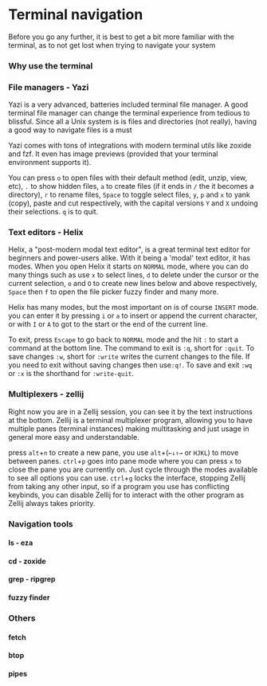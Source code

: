 
# Terminal navigation

Before you go any further, it is best to get a bit more familiar with the terminal, as to not get lost when trying to navigate your system

### Why use the terminal



### File managers - Yazi

Yazi is a very advanced, batteries included terminal file manager. A good terminal file manager can change the terminal experience from tedious to blissful. Since all a Unix system is is files and directories (not really), having a good way to navigate files is a must

Yazi comes with tons of integrations with modern terminal utils like zoxide and fzf. It even has image previews (provided that your terminal environment supports it).

You can press `o` to open files with their default method (edit, unzip, view, etc), `.` to show hidden files, `a` to create files (if it ends in `/` the it becomes a directory), `r` to rename files, `Space` to toggle select files, `y`, `p` and `x` to yank (copy), paste and cut respectively, with the capital versions `Y` and `X` undoing their selections. `q` is to quit.

### Text editors - Helix

Helix, a "post-modern modal text editor", is a great terminal text editor for beginners and power-users alike. With it being a 'modal' text editor, it has modes. When you open Helix it starts on `NORMAL` mode, where you can do many things such as use `x` to select lines, `d` to delete under the cursor or the current selection, `o` and `O` to create new lines below and above respectively, `Space` then `f` to open the file picker fuzzy finder and many more.

Helix has many modes, but the most important on is of course `INSERT` mode. you can enter it by pressing `i` or `a` to insert or append the current character, or with `I` or `A` to got to the start or the end of the current line.

To exit, press `Escape`  to go back to `NORMAL` mode and the hit `:` to start a command at the bottom line. The command to exit is `:q`, short for `:quit`. To save changes `:w`, short for `:write` writes the current changes to the file. If you need to exit without saving changes then use`:q!`. To save and exit `:wq` or `:x` is the shorthand for `:write-quit`.

### Multiplexers - zellij

Right now you are in a Zellij session, you can see it by the text instructions at the bottom. Zellij is a terminal multiplexer program, allowing you to have multiple panes (terminal instances) making multitasking and just usage in general more easy and understandable.

press `alt`+`n` to create a new pane, you use `alt`+(`←↓↑→` or `HJKL`) to move between panes. `ctrl`+`p` goes into pane mode where you can press `x` to close the pane you are currently on. Just cycle through the modes available to see all options you can use. `ctrl`+`g` locks the interface, stopping Zellij from taking any other input, so if a program you use has conflicting keybinds, you can disable Zellij for to interact with the other program as Zellij always takes priority.

### Navigation tools

#### ls - eza

#### cd - zoxide

#### grep - ripgrep

#### fuzzy finder

### Others

#### fetch

#### btop

#### pipes